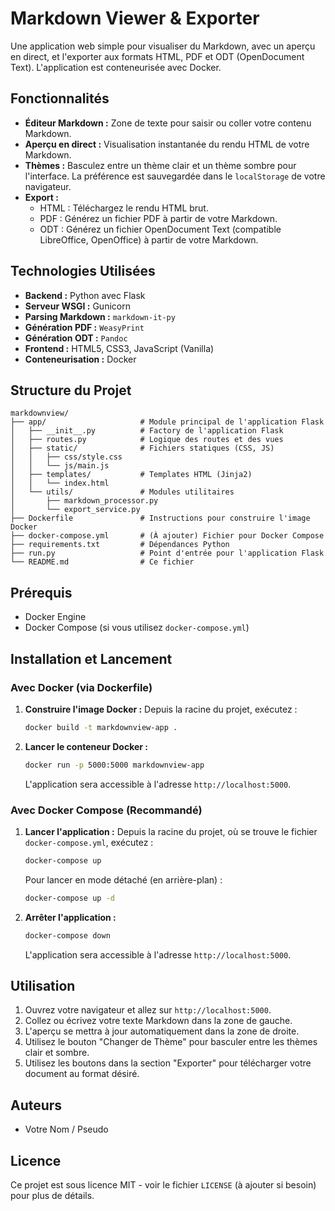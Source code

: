 # Markdown Viewer & Exporter

Une application web simple pour visualiser du Markdown, avec un aperçu en direct, et l'exporter aux formats HTML, PDF et ODT (OpenDocument Text). L'application est conteneurisée avec Docker.

## Fonctionnalités

*   **Éditeur Markdown :** Zone de texte pour saisir ou coller votre contenu Markdown.
*   **Aperçu en direct :** Visualisation instantanée du rendu HTML de votre Markdown.
*   **Thèmes :** Basculez entre un thème clair et un thème sombre pour l'interface. La préférence est sauvegardée dans le `localStorage` de votre navigateur.
*   **Export :**
    *   HTML : Téléchargez le rendu HTML brut.
    *   PDF : Générez un fichier PDF à partir de votre Markdown.
    *   ODT : Générez un fichier OpenDocument Text (compatible LibreOffice, OpenOffice) à partir de votre Markdown.

## Technologies Utilisées

*   **Backend :** Python avec Flask
*   **Serveur WSGI :** Gunicorn
*   **Parsing Markdown :** `markdown-it-py`
*   **Génération PDF :** `WeasyPrint`
*   **Génération ODT :** `Pandoc`
*   **Frontend :** HTML5, CSS3, JavaScript (Vanilla)
*   **Conteneurisation :** Docker

## Structure du Projet

```
markdownview/
├── app/                     # Module principal de l'application Flask
│   ├── __init__.py          # Factory de l'application Flask
│   ├── routes.py            # Logique des routes et des vues
│   ├── static/              # Fichiers statiques (CSS, JS)
│   │   ├── css/style.css
│   │   └── js/main.js
│   ├── templates/           # Templates HTML (Jinja2)
│   │   └── index.html
│   └── utils/               # Modules utilitaires
│       ├── markdown_processor.py
│       └── export_service.py
├── Dockerfile               # Instructions pour construire l'image Docker
├── docker-compose.yml       # (À ajouter) Fichier pour Docker Compose
├── requirements.txt         # Dépendances Python
├── run.py                   # Point d'entrée pour l'application Flask
└── README.md                # Ce fichier
```

## Prérequis

*   Docker Engine
*   Docker Compose (si vous utilisez `docker-compose.yml`)

## Installation et Lancement

### Avec Docker (via Dockerfile)

1.  **Construire l'image Docker :**
    Depuis la racine du projet, exécutez :
    ```bash
    docker build -t markdownview-app .
    ```

2.  **Lancer le conteneur Docker :**
    ```bash
    docker run -p 5000:5000 markdownview-app
    ```

    L'application sera accessible à l'adresse `http://localhost:5000`.

### Avec Docker Compose (Recommandé)

1.  **Lancer l'application :**
    Depuis la racine du projet, où se trouve le fichier `docker-compose.yml`, exécutez :
    ```bash
    docker-compose up
    ```
    Pour lancer en mode détaché (en arrière-plan) :
    ```bash
    docker-compose up -d
    ```

2.  **Arrêter l'application :**
    ```bash
    docker-compose down
    ```

    L'application sera accessible à l'adresse `http://localhost:5000`.

## Utilisation

1.  Ouvrez votre navigateur et allez sur `http://localhost:5000`.
2.  Collez ou écrivez votre texte Markdown dans la zone de gauche.
3.  L'aperçu se mettra à jour automatiquement dans la zone de droite.
4.  Utilisez le bouton "Changer de Thème" pour basculer entre les thèmes clair et sombre.
5.  Utilisez les boutons dans la section "Exporter" pour télécharger votre document au format désiré.

## Auteurs

*   Votre Nom / Pseudo

## Licence

Ce projet est sous licence MIT - voir le fichier `LICENSE` (à ajouter si besoin) pour plus de détails.